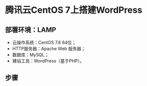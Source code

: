 # 腾讯云CentOS 7上搭建WordPress

## 部署环境：LAMP

* 云操作系统：CentOS 7.6 64位；
* HTTP服务器：Apache Web 服务器；
* 数据库：MySQL；
* 建站工具：WordPress（基于PHP）。

## 步骤

